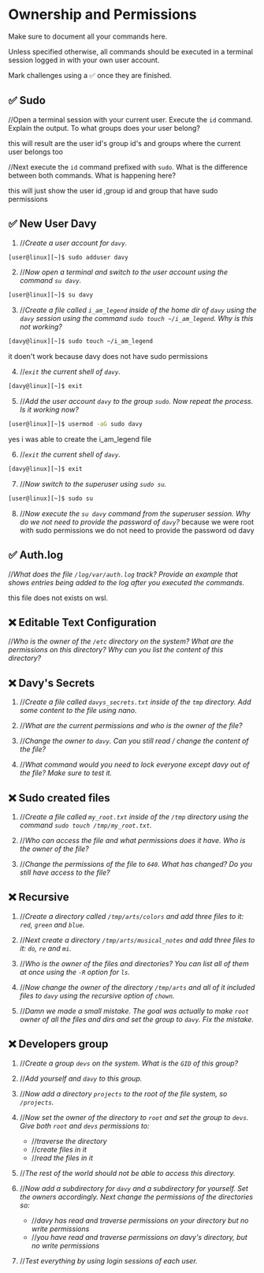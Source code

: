 # Ownership and Permissions

Make sure to document all your commands here.

Unless specified otherwise, all commands should be executed in a terminal session logged in with your own user account.

Mark challenges using a ✅ once they are finished.

## ✅ Sudo
//Open a terminal session with your current user. Execute the `id` command. Explain the output. To what groups does your user belong?

this will result are the user id's group id's and groups where the current user belongs too

//Next execute the `id` command prefixed with `sudo`. What is the difference between both commands. What is happening here?

this will just show the user id ,group id and group that have sudo permissions

## ✅ New User Davy
1. //*Create a user account for `davy`.*
```sh
[user@linux][~]$ sudo adduser davy
```

2. //*Now open a terminal and switch to the user account using the command `su davy`.*
```sh
[user@linux][~]$ su davy
```

3. //*Create a file called `i_am_legend` inside of the home dir of `davy` using the `davy` session using the command `sudo touch ~/i_am_legend`. Why is this not working?*
```sh
[davy@linux][~]$ sudo touch ~/i_am_legend
```
it doen't work because davy does not have sudo permissions

4. //*`exit` the current shell of `davy`.*
```sh
[davy@linux][~]$ exit
```

5. //*Add the user account `davy` to the group `sudo`. Now repeat the process. Is it working now?*
```sh
[user@linux][~]$ usermod -aG sudo davy
```
yes i was able to create the i_am_legend file

6. //*`exit` the current shell of `davy`.*
```sh
[davy@linux][~]$ exit
```

7. //*Now switch to the superuser using `sudo su`.*
```sh
[user@linux][~]$ sudo su
```

8. //*Now execute the `su davy` command from the superuser session. Why do we not need to provide the password of `davy`?*
because we were root with sudo permissions we do not need to provide the password od davy

## ✅ Auth.log
//*What does the file `/log/var/auth.log` track? Provide an example that shows entries being added to the log after you executed the commands.*

this file does not exists on wsl. 

## ❌ Editable Text Configuration
//*Who is the owner of the `/etc` directory on the system? What are the permissions on this directory? Why can you list the content of this directory?*

## ❌ Davy's Secrets
1. //*Create a file called `davys_secrets.txt` inside of the `tmp` directory. Add some content to the file using nano.*

2. //*What are the current permissions and who is the owner of the file?*

3. //*Change the owner to `davy`. Can you still read / change the content of the file?*

4. //*What command would you need to lock everyone except davy out of the file? Make sure to test it.*

## ❌ Sudo created files
1. //*Create a file called `my_root.txt` inside of the `/tmp` directory using the command `sudo touch /tmp/my_root.txt`.*

2. //*Who can access the file and what permissions does it have. Who is the owner of the file?*

3. //*Change the permissions of the file to `640`. What has changed? Do you still have access to the file?*

## ❌ Recursive
1. //*Create a directory called `/tmp/arts/colors` and add three files to it: `red`, `green` and `blue`.*

2. //*Next create a directory `/tmp/arts/musical_notes` and add three files to it: `do`, `re` and `mi`.*

3. //*Who is the owner of the files and directories? You can list all of them at once using the `-R` option for `ls`.*

4. //*Now change the owner of the directory `/tmp/arts` and all of it included files to `davy` using the recursive option of `chown`.*

5. //*Damn we made a small mistake. The goal was actually to make `root` owner of all the files and dirs and set the group to `davy`. Fix the mistake.*

## ❌ Developers group
1. //*Create a group `devs` on the system. What is the `GID` of this group?*

2. //*Add yourself and `davy` to this group.*

3. //*Now add a directory `projects` to the root of the file system, so `/projects`.*

4. //*Now set the owner of the directory to `root` and set the group to `devs`. Give both `root` and `devs` permissions to:*

   * //*traverse the directory*
   * //*create files in it*
   * //*read the files in it*

5. //*The rest of the world should not be able to access this directory.*

6. //*Now add a subdirectory for `davy` and a subdirectory for yourself. Set the owners accordingly. Next change the permissions of the directories so:*

   * //*davy has read and traverse permissions on your directory but no write permissions*
   * //*you have read and traverse permissions on davy's directory, but no write permissions*

7. //*Test everything by using login sessions of each user.*
